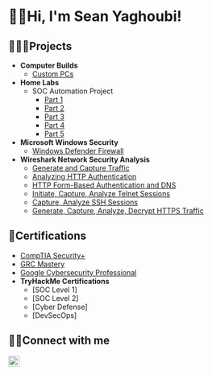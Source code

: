 <h1>👋🏻Hi, I'm Sean Yaghoubi!</h1>
  
<h2>👨🏻‍💻Projects</h2>

- <b>Computer Builds</b>
  - [Custom PCs](https://github.com/Yagoobz/CustomPCBuilds)
- <b>Home Labs</b>
  - SOC Automation Project
    - [Part 1](https://github.com/Yagoobz/SOCAutomationProjectPart1)
    - [Part 2](https://github.com/Yagoobz/SOCAutomationProjectPart2)
    - [Part 3](https://github.com/Yagoobz/SOCAutomationProjectPart3)
    - [Part 4](https://github.com/Yagoobz/SOCAutomationProjectPart4)
    - [Part 5](https://github.com/Yagoobz/SOCAutomationProjectPart5)
- <b>Microsoft Windows Security</b>
  - [Windows Defender Firewall](https://github.com/Yagoobz/WindowsDefenderFirewall)
- <b>Wireshark Network Security Analysis</b>
  - [Generate and Capture Traffic](https://github.com/Yagoobz/GenerateAndCaptureTraffic)
  - [Analyzing HTTP Authentication](https://github.com/Yagoobz/AnalyzingHTTPAuthentication)
  - [HTTP Form-Based Authentication and DNS](https://github.com/Yagoobz/HTTPForm-BasedAuthenticationAndDNS)
  - [Initiate, Capture, Analyze Telnet Sessions](https://github.com/Yagoobz/InitiateCaptureAnalyzeTelnetSessions)
  - [Capture, Analyze SSH Sessions](https://github.com/Yagoobz/CaptureAnalyzeSSHSessions)
  - [Generate, Capture, Analyze, Decrypt HTTPS Traffic](https://github.com/Yagoobz/GenerateCaptureAnalyzeDecrypHTTPSTraffic)

 <h2>📄Certifications</h2>

- [CompTIA Security+](...)
- [GRC Mastery](...)
- [Google Cybersecurity Professional](https://www.credly.com/badges/01d71e21-671e-45c5-8a4a-b3267e4dab57/linked_in_profile)
- <b>TryHackMe Certifications</b>
  - [SOC Level 1]
  - [SOC Level 2]
  - [Cyber Defense]
  - [DevSecOps]

<h2>🤳🏻Connect with me</h2>

[<img align="left" alt="SeanYaghoubi | LinkedIn" width="22px" src="https://cdn.jsdelivr.net/npm/simple-icons@v3/icons/linkedin.svg" />][linkedin]

[linkedin]: https://www.linkedin.com/in/sean-yaghoubi-87b5a5227/
